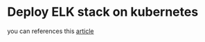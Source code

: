 # Deploy ELK stack on kubernetes

you can references this [article](https://www.digitalocean.com/community/tutorials/how-to-set-up-an-elasticsearch-fluentd-and-kibana-efk-logging-stack-on-kubernetes)
